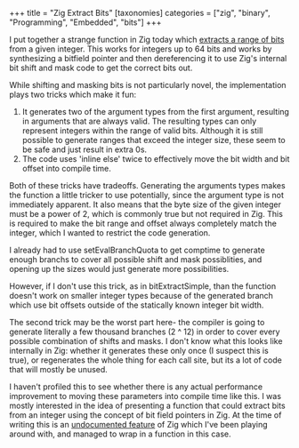 +++
title = "Zig Extract Bits"
[taxonomies]
categories = ["zig", "binary", "Programming", "Embedded", "bits"]
+++

I put together a strange function in Zig today which [extracts a range of bits](https://github.com/nsmryan/zig_bit_extract/blob/master/bit_extract.zig)
from a given integer. This works for integers up to 64 bits and works by synthesizing
a bitfield pointer and then dereferencing it to use Zig's internal bit shift and mask
code to get the correct bits out.

While shifting and masking bits is not particularly novel, the implementation plays
two tricks which make it fun:

  1. It generates two of the argument types from the first argument, resulting in arguments
     that are always valid. The resulting types can only represent integers within the range of
     valid bits. Although it is still possible to generate ranges that exceed the integer size, these
     seem to be safe and just result in extra 0s.
  2. The code uses 'inline else' twice to effectively move the bit width and bit offset into compile time.
  
  
Both of these tricks have tradeoffs. Generating the arguments types makes the function a little tricker
to use potentially, since the argument type is not immediately apparent. It also means that the byte
size of the given integer must be a power of 2, which is commonly true but not required in Zig. This is
required to make the bit range and offset always completely match the integer, which I wanted to restrict 
the code generation.

I already had to use setEvalBranchQuota to get comptime to generate enough branchs to cover all possible
shift and mask possiblities, and opening up the sizes would just generate more possibilities.

However, if I don't use this trick, as in bitExtractSimple, than the function doesn't work on smaller integer
types because of the generated branch which use bit offsets outside of the statically known integer bit width.



The second trick may be the worst part here- the compiler is going to generate literally a few thousand branches
(2 ^ 12) in order to cover every possible combination of shifts and masks. I don't know what this looks like
internally in Zig: whether it generates these only once (I suspect this is true), or regenerates the whole
thing for each call site, but its a lot of code that will mostly be unused.

I haven't profiled this to see whether there is any actual performance improvement to moving these parameters into
compile time like this. I was mostly interested in the idea of presenting a function that could extract
bits from an integer using the concept of bit field pointers in Zig. At the time of writing this is
an [undocumented feature](https://github.com/ziglang/zig/issues/14361) of Zig which I've been playing around with,
and managed to wrap in a function in this case.

